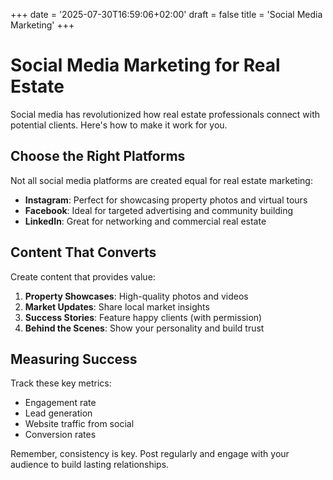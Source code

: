 +++
date = '2025-07-30T16:59:06+02:00'
draft = false
title = 'Social Media Marketing'
+++
# Social Media Marketing for Real Estate

Social media has revolutionized how real estate professionals connect with potential clients. Here's how to make it work for you.

## Choose the Right Platforms

Not all social media platforms are created equal for real estate marketing:

- **Instagram**: Perfect for showcasing property photos and virtual tours
- **Facebook**: Ideal for targeted advertising and community building
- **LinkedIn**: Great for networking and commercial real estate

## Content That Converts

Create content that provides value:

1. **Property Showcases**: High-quality photos and videos
2. **Market Updates**: Share local market insights
3. **Success Stories**: Feature happy clients (with permission)
4. **Behind the Scenes**: Show your personality and build trust

## Measuring Success

Track these key metrics:
- Engagement rate
- Lead generation
- Website traffic from social
- Conversion rates

Remember, consistency is key. Post regularly and engage with your audience to build lasting relationships.